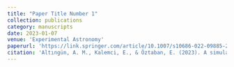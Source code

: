 ```yaml
---
title: "Paper Title Number 1"
collection: publications
category: manuscripts
date: 2023-01-07
venue: 'Experimental Astronomy'
paperurl: 'https://link.springer.com/article/10.1007/s10686-022-09885-2'
citation: 'Altıngün, A. M., Kalemci, E., & Öztaban, E. (2023). A simulation study for the expected performance of Sharjah-Sat-1 payload improved X-Ray Detector (iXRD) in the orbital background radiation. Experimental Astronomy, 56(1), 117-140.'
---
```


